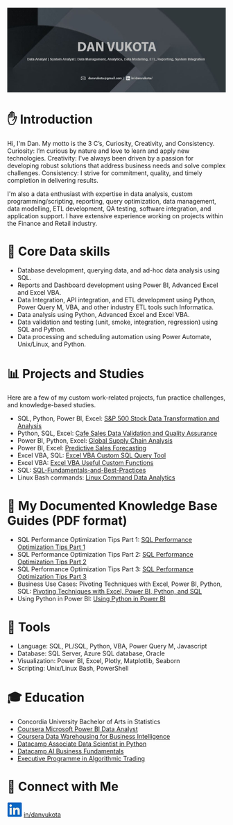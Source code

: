 ![banner](https://github.com/danvuk567/danvuk567/blob/main/images/Banner4.jpg?raw=true)

# ✋ Introduction

Hi, I'm Dan. My motto is the 3 C’s, Curiosity, Creativity, and Consistency. Curiosity: I’m curious by nature and love to learn and apply new technologies. Creativity: I've always been driven by a passion for developing robust solutions that address business needs and solve complex challenges. Consistency: I strive for commitment, quality, and timely completion in delivering results. 

I'm also a data enthusiast with expertise in data analysis, custom programming/scripting, reporting, query optimization, data management, data modelling, ETL development, QA testing, software integration, and application support. I have extensive experience working on projects within the Finance and Retail industry.

# 🔨 Core Data skills

* Database development, querying data, and ad-hoc data analysis using SQL.
* Reports and Dashboard development using Power BI, Advanced Excel and Excel VBA.
* Data Integration, API integration, and ETL development using Python, Power Query M, VBA, and other industry ETL tools such Informatica.
* Data analysis using Python, Advanced Excel and Excel VBA.
* Data validation and testing (unit, smoke, integration, regression) using SQL and Python.
* Data processing and scheduling automation using Power Automate, Unix/Linux, and Python.

# 📊 Projects and Studies

Here are a few of my custom work-related projects, fun practice challenges, and knowledge-based studies.

* SQL, Python, Power BI, Excel: [S&P 500 Stock Data Transformation and Analysis](https://github.com/danvuk567/SP500-Stock-Analysis)
* Python, SQL, Excel: [Cafe Sales Data Validation and Quality Assurance](https://github.com/danvuk567/Cafe-Sales-Data-Validation)
* Power BI, Python, Excel: [Global Supply Chain Analysis](https://github.com/danvuk567/Global-Supply-Chain-Analysis)
* Power BI, Excel: [Predictive Sales Forecasting](https://github.com/danvuk567/Predictive-Sales-Forecasting)
* Excel VBA, SQL: [Excel VBA Custom SQL Query Tool](https://github.com/danvuk567/Excel_VBA-Custom-SQL-Query-Tool)
* Excel VBA: [Excel VBA Useful Custom Functions](https://github.com/danvuk567/Excel_VBA-Useful-Custom-Functions)
* SQL: [SQL-Fundamentals-and-Best-Practices](https://github.com/danvuk567/SQL-Fundamentals-and-Best-Practices)
* Linux Bash commands: [Linux Command Data Analytics](https://github.com/danvuk567/Linux-Command-Data-Analytics)

# 📝 My Documented Knowledge Base Guides (PDF format) 

* SQL Performance Optimization Tips Part 1: [SQL Performance Optimization Tips Part 1](https://github.com/danvuk567/danvuk567/blob/main/Files/SQL_Performance_Optimization_Tips_Part1.pdf)
* SQL Performance Optimization Tips Part 2: [SQL Performance Optimization Tips Part 2](https://github.com/danvuk567/danvuk567/blob/main/Files/SQL_Performance_Optimization_Tips_Part2.pdf)
* SQL Performance Optimization Tips Part 3: [SQL Performance Optimization Tips Part 3](https://github.com/danvuk567/danvuk567/blob/main/Files/SQL_Performance_Optimization_Tips_Part3.pdf)
* Business Use Cases: Pivoting Techniques with Excel, Power BI, Python, SQL: [Pivoting Techniques with Excel, Power BI, Python, and SQL](https://github.com/danvuk567/danvuk567/blob/main/Files/Comparative_Approach_Pivoting_Excel_Power_BI_Python_SQL.pdf)
* Using Python in Power BI: [Using Python in Power BI](https://github.com/danvuk567/danvuk567/blob/main/Files/Using_Python_In_Power_BI.pdf)

# 🔧 Tools

* Language: SQL, PL/SQL, Python, VBA, Power Query M, Javascript
* Database: SQL Server, Azure SQL database, Oracle
* Visualization: Power BI, Excel, Plotly, Matplotlib, Seaborn
* Scripting: Unix/Linux Bash, PowerShell

# 🎓 Education

* Concordia University Bachelor of Arts in Statistics
* [Coursera Microsoft Power BI Data Analyst](https://www.coursera.org/account/accomplishments/specialization/certificate/N9DA5MVENNXH)
* [Coursera Data Warehousing for Business Intelligence](https://www.coursera.org/account/accomplishments/specialization/FJ7WBPQJJZL8)
* [Datacamp Associate Data Scientist in Python](https://www.datacamp.com/completed/statement-of-accomplishment/track/5b8c8647048f9150e6ce597a98544a9ecb6009e3)
* [Datacamp AI Business Fundamentals](https://www.datacamp.com/completed/statement-of-accomplishment/track/dbc64a8fcb55c097ea31f7e396dd1f19864c4e2c)
* [Executive Programme in Algorithmic Trading](https://www.credential.net/daf2b3eb-8485-415d-94c7-19264059a51a#gs.gsa1g1)

# 🤝 Connect with Me

![Linkedin Logo](https://github.com/danvuk567/danvuk567/blob/main/images/LinkedIn.png?raw=true) [in/danvukota](https://www.linkedin.com/in/danvukota/)

  

